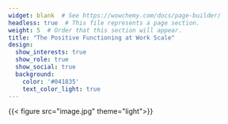 ```yaml
---
widget: blank  # See https://wowchemy.com/docs/page-builder/
headless: true  # This file represents a page section.
weight: 5  # Order that this section will appear.
title: "The Positive Functioning at Work Scale"
design:
  show_interests: true
  show_role: true
  show_social: true
  background:
    color: '#041835'
    text_color_light: true
---
```


{{< figure src="image.jpg" theme="light">}}
